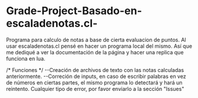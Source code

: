 # Grade-Project-Basado-en-escaladenotas.cl-
Programa para calculo de notas a base de cierta evaluacion de puntos. 
Al usar escaladenotas.cl pensé en hacer un programa local del mismo.
Así que me dediqué a ver la documentación de la página y hacer una replica que funciona en lua.


/* Funciones */
--Creación de archivos de texto con las notas calculadas anteriormente.
--Correción de inputs, en caso de escribir palabras en vez de números en ciertas partes, el mismo programa lo detectará y hará un reintento.
Cualquier tipo de error, por favor enviarlo a la sección "Issues"
